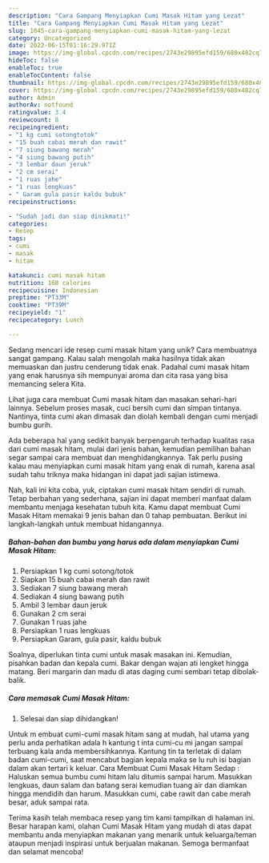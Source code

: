 ```yaml
---
description: "Cara Gampang Menyiapkan Cumi Masak Hitam yang Lezat"
title: "Cara Gampang Menyiapkan Cumi Masak Hitam yang Lezat"
slug: 1045-cara-gampang-menyiapkan-cumi-masak-hitam-yang-lezat
category: Uncategorized
date: 2022-06-15T01:16:29.971Z
image: https://img-global.cpcdn.com/recipes/2743e29895efd159/680x482cq70/cumi-masak-hitam-foto-resep-utama.jpg
hideToc: false
enableToc: true
enableTocContent: false
thumbnail: https://img-global.cpcdn.com/recipes/2743e29895efd159/680x482cq70/cumi-masak-hitam-foto-resep-utama.jpg
cover: https://img-global.cpcdn.com/recipes/2743e29895efd159/680x482cq70/cumi-masak-hitam-foto-resep-utama.jpg
author: Admin
authorAv: notfound
ratingvalue: 3.4
reviewcount: 8
recipeingredient:
- "1 kg cumi sotongtotok"
- "15 buah cabai merah dan rawit"
- "7 siung bawang merah"
- "4 siung bawang putih"
- "3 lembar daun jeruk"
- "2 cm serai"
- "1 ruas jahe"
- "1 ruas lengkuas"
- " Garam gula pasir kaldu bubuk"
recipeinstructions:

- "Sudah jadi dan siap dinikmati!"
categories:
- Resep
tags:
- cumi
- masak
- hitam

katakunci: cumi masak hitam 
nutrition: 168 calories
recipecuisine: Indonesian
preptime: "PT33M"
cooktime: "PT39M"
recipeyield: "1"
recipecategory: Lunch

---
```





Sedang mencari ide resep cumi masak hitam yang unik? Cara membuatnya sangat gampang. Kalau salah mengolah maka hasilnya tidak akan memuaskan dan justru cenderung tidak enak. Padahal cumi masak hitam yang enak harusnya sih mempunyai aroma dan cita rasa yang bisa memancing selera Kita.





Lihat juga cara membuat Cumi masak hitam dan masakan sehari-hari lainnya. Sebelum proses masak, cuci bersih cumi dan simpan tintanya. Nantinya, tinta cumi akan dimasak dan diolah kembali dengan cumi menjadi bumbu gurih.

Ada beberapa hal yang sedikit banyak berpengaruh terhadap kualitas rasa dari cumi masak hitam, mulai dari jenis bahan, kemudian pemilihan bahan segar sampai cara membuat dan menghidangkannya. Tak perlu pusing kalau mau menyiapkan cumi masak hitam yang enak di rumah, karena asal sudah tahu triknya maka hidangan ini dapat jadi sajian istimewa.






Nah, kali ini kita coba, yuk, ciptakan cumi masak hitam sendiri di rumah. Tetap berbahan yang sederhana, sajian ini dapat memberi manfaat dalam membantu menjaga kesehatan tubuh kita. Kamu dapat membuat Cumi Masak Hitam memakai 9 jenis bahan dan 0 tahap pembuatan. Berikut ini langkah-langkah untuk membuat hidangannya.

<!--inarticleads1-->

##### Bahan-bahan dan bumbu yang harus ada dalam menyiapkan Cumi Masak Hitam:

1. Persiapkan 1 kg cumi sotong/totok
1. Siapkan 15 buah cabai merah dan rawit
1. Sediakan 7 siung bawang merah
1. Sediakan 4 siung bawang putih
1. Ambil 3 lembar daun jeruk
1. Gunakan 2 cm serai
1. Gunakan 1 ruas jahe
1. Persiapkan 1 ruas lengkuas
1. Persiapkan  Garam, gula pasir, kaldu bubuk


Soalnya, diperlukan tinta cumi untuk masak masakan ini. Kemudian, pisahkan badan dan kepala cumi. Bakar dengan wajan ati lengket hingga matang. Beri margarin dan madu di atas daging cumi sembari tetap dibolak-balik. 

<!--inarticleads2-->

##### Cara memasak Cumi Masak Hitam:


1. Selesai dan siap dihidangkan!

Untuk m embuat cumi-cumi masak hitam sang at mudah, hal utama yang perlu anda perhatikan adala h kantung t inta cumi-cu mi jangan sampai terbuang kala anda membersihkannya. Kantung tin ta terletak di dalam badan cumi-cumi, saat mencabut bagian kepala maka se lu ruh isi bagian dalam akan tertari k keluar. Cara Membuat Cumi Masak Hitam Sedap : Haluskan semua bumbu cumi hitam lalu ditumis sampai harum. Masukkan lengkuas, daun salam dan batang serai kemudian tuang air dan diamkan hingga mendidih dan harum. Masukkan cumi, cabe rawit dan cabe merah besar, aduk sampai rata. 

Terima kasih telah membaca resep yang tim kami tampilkan di halaman ini. Besar harapan kami, olahan Cumi Masak Hitam yang mudah di atas dapat membantu anda menyiapkan makanan yang menarik untuk keluarga/teman ataupun menjadi inspirasi untuk berjualan makanan. Semoga bermanfaat dan selamat mencoba!
